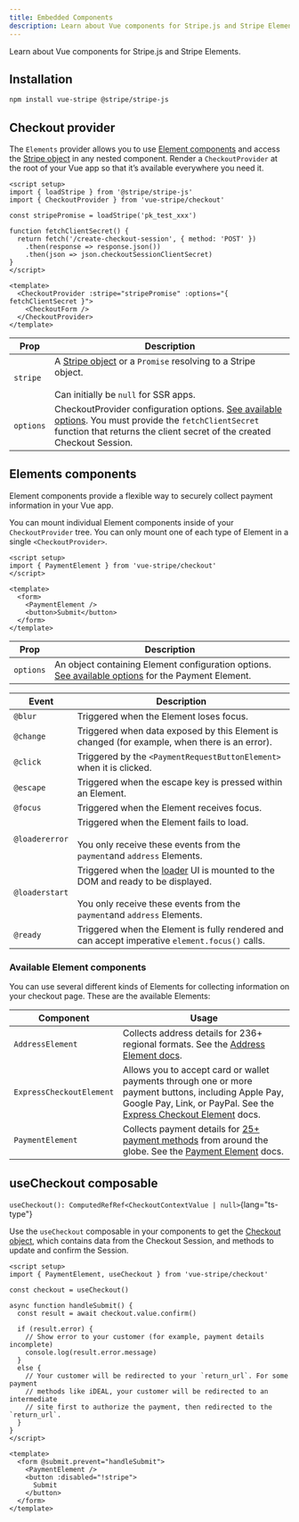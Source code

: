 ```yaml
---
title: Embedded Components
description: Learn about Vue components for Stripe.js and Stripe Elements.
---
```


Learn about Vue components for Stripe.js and Stripe Elements.

## Installation

```bash
npm install vue-stripe @stripe/stripe-js
```

## Checkout provider

The `Elements` provider allows you to use [Element components](https://docs.stripe.com/sdks/stripejs-react?ui=elements#element-components) and access the [Stripe object](https://docs.stripe.com/js/initializing) in any nested component. Render a `CheckoutProvider` at the root of your Vue app so that it’s available everywhere you need it.

```vue
<script setup>
import { loadStripe } from '@stripe/stripe-js'
import { CheckoutProvider } from 'vue-stripe/checkout'

const stripePromise = loadStripe('pk_test_xxx')

function fetchClientSecret() {
  return fetch('/create-checkout-session', { method: 'POST' })
    .then(response => response.json())
    .then(json => json.checkoutSessionClientSecret)
}
</script>

<template>
  <CheckoutProvider :stripe="stripePromise" :options="{ fetchClientSecret }">
    <CheckoutForm />
  </CheckoutProvider>
</template>
```

| Prop    | Description                                                    |
|---------|----------------------------------------------------------------|
| `stripe`  | A [Stripe object](https://docs.stripe.com/js/initializing) or a `Promise` resolving to a Stripe object.<br><br>Can initially be `null` for SSR apps.     |
| `options` | CheckoutProvider configuration options. [See available options](https://docs.stripe.com/js/custom_checkout/react/checkout_provider#custom_checkout_react_checkout_provider-options). You must provide the `fetchClientSecret` function that returns the client secret of the created Checkout Session. |

## Elements components

Element components provide a flexible way to securely collect payment information in your Vue app.

You can mount individual Element components inside of your `CheckoutProvider` tree. You can only mount one of each type of Element in a single `<CheckoutProvider>`.

```vue [CheckoutForm.vue]
<script setup>
import { PaymentElement } from 'vue-stripe/checkout'
</script>

<template>
  <form>
    <PaymentElement />
    <button>Submit</button>
  </form>
</template>
```

| Prop    | Description                                                                                                                                                    |
|---------|----------------------------------------------------------------------------------------------------------------------------------------------------------------|
| `options` | An object containing Element configuration options. [See available options](https://docs.stripe.com/js/custom_checkout/create_payment_element) for the Payment Element. |

| Event       | Description                                                                                   |
|-------------|-----------------------------------------------------------------------------------------------|
| `@blur`        | Triggered when the Element loses focus.                                                       |
| `@change`      | Triggered when data exposed by this Element is changed (for example, when there is an error).                                                       |
| `@click`        | Triggered by the `<PaymentRequestButtonElement>` when it is clicked.                                                       |
| `@escape`      | Triggered when the escape key is pressed within an Element.                                   |
| `@focus`       | Triggered when the Element receives focus.                                                    |
| `@loadererror` | Triggered when the Element fails to load.<br><br>You only receive these events from the `payment`and `address`  Elements.                                                     |
| `@loaderstart` | Triggered when the [loader](https://docs.stripe.com/js/custom_checkout/init#custom_checkout_init-options-elementsOptions-loader) UI is mounted to the DOM and ready to be displayed.<br><br>You only receive these events from the `payment`and `address`  Elements.                  |
| `@ready`       | Triggered when the Element is fully rendered and can accept imperative `element.focus()` calls. |

### Available Element components

You can use several different kinds of Elements for collecting information on your checkout page. These are the available Elements:

| Component                      | Usage                                                                                                                                                                      |
|--------------------------------|----------------------------------------------------------------------------------------------------------------------------------------------------------------------------|
| `AddressElement`                 | Collects address details for 236+ regional formats. See the [Address Element docs](https://docs.stripe.com/elements/address-element/collect-addresses?platform=web&client=react).                                                                                          |
| `ExpressCheckoutElement`         | Allows you to accept card or wallet payments through one or more payment buttons, including Apple Pay, Google Pay, Link, or PayPal. See the [Express Checkout Element](https://docs.stripe.com/elements/express-checkout-element) docs. |
| `PaymentElement`                 | Collects payment details for [25+ payment methods](https://docs.stripe.com/payments/payment-methods/integration-options) from around the globe. See the [Payment Element](https://docs.stripe.com/payments/accept-a-payment?platform=web&ui=elements&client=react) docs.                                                                      |

## useCheckout composable

`useCheckout(): ComputedRefRef<CheckoutContextValue | null>`{lang="ts-type"}

Use the `useCheckout` composable in your components to get the [Checkout object](https://docs.stripe.com/js/custom_checkout/checkout_object), which contains data from the Checkout Session, and methods to update and confirm the Session.

```vue [CheckoutForm.vue]
<script setup>
import { PaymentElement, useCheckout } from 'vue-stripe/checkout'

const checkout = useCheckout()

async function handleSubmit() {
  const result = await checkout.value.confirm()

  if (result.error) {
    // Show error to your customer (for example, payment details incomplete)
    console.log(result.error.message)
  }
  else {
    // Your customer will be redirected to your `return_url`. For some payment
    // methods like iDEAL, your customer will be redirected to an intermediate
    // site first to authorize the payment, then redirected to the `return_url`.
  }
}
</script>

<template>
  <form @submit.prevent="handleSubmit">
    <PaymentElement />
    <button :disabled="!stripe">
      Submit
    </button>
  </form>
</template>
```
